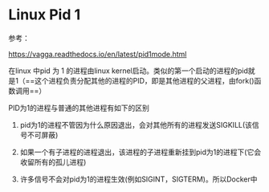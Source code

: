 # Linux Pid 1

参考：

https://vagga.readthedocs.io/en/latest/pid1mode.html

在linux 中pid 为 1 的进程由linux kernel启动。类似的第一个启动的进程的pid就是1（==这个进程负责分配其他的进程的PID，即是其他进程的父进程，由fork()函数调用==）

PID为1的进程与普通的其他进程有如下的区别

1. pid为1的进程不管因为什么原因退出，会对其他所有的进程发送SIGKILL(该信号不可屏蔽)

2. 如果一个有子进程的进程退出，该进程的子进程重新挂到pid为1的进程下(它会收留所有的孤儿进程)
3. 许多信号不会对pid为1的进程生效(例如SIGINT，SIGTERM)。所以Docker中

